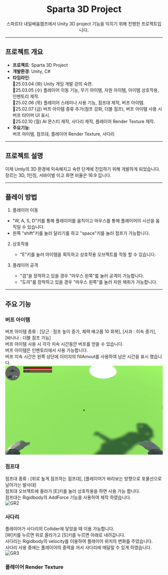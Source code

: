 <div align="center">

# Sparta 3D Project
스파르타 내일배움캠프에서 Unity 3D project 기능을 익히기 위해 진행한 프로젝트입니다.

</div>
  
----
  
## 프로젝트 개요
  
- **프로젝트**: Sparta 3D Project  
- **개발환경**: Unity, C#  
- **타임라인**:  
  🔹25.03.04 (화) Unity 게임 개발 강의 숙련.  
  🔹25.03.05 (수) 플레이어 이동 기능, 무기 아이템, 자원 아이템, 아이템 상호작용, 인벤토리 제작.   
  🔹25.02.06 (목) 플레이어 스테미나 사용 기능, 점프대 제작, 버프 아이템.   
  🔹25.02.07 (금) 버프 아이템 종류 추가(점프 강화, 더블 점프), 버프 아이템 사용 시 버프 타이머 UI 표시.   
  🔹25.02.10 (월) AI 몬스터 제작, 사다리 제작, 플레이어 Render Texture 제작.  
- **주요기능**:  
  버프 아이템, 점프대, 플레이어 Render Texture, 사다리 
  
----

## 프로젝트 설명

이제 Untiy의 3D 환경에 익숙해지고 숙련 단계에 진입하기 위해 개발하게 되었습니다.   
장르는 3D, 1인칭, 서바이벌 이고 화면 비율은 16:9 입니다.

----

## 플레이 방법

1. 플레이어 이동
  - "W, A, S, D"키를 통해 플레이어를 움직이고 마우스를 통해 플레이어의 시선을 움직일 수 있습니다.
  - 왼쪽 "shift"키를 눌러 달리기를 하고 "space"키를 눌러 점프가 가능합니다.

2. 상호작용
   - "E"키를 눌러 아이템을 획득하고 상호작용 오브젝트를 작동 할 수 있습니다.

3. 플레이어 공격
   - "검"을 장착하고 있을 경우 "마우스 왼쪽"를 눌러 공격이 가능합니다.
   - "도끼"를 장착하고 있을 경우 "마우스 왼쪽"를 눌러 자원 채취가 가능합니다.

---

## 주요 기능

### 버프 아이템
버프 아이템 종류 : [당근 : 점프 높이 증가, 체력 배고픔 10 회복], [사과 : 이속 증가], [바나나 : 더블 점프 가능]  
버프 아이템 사용 시 각각 지속 시간동안 버프를 얻을 수 있습니다.  
버프 아이템은 인벤토리에서 사용 가능합니다.  
버프 지속 시간은 왼쪽 상단에 이미지의 fillAmout를 사용하여 남은 시간을 표시 했습니다.  
![GR1](https://github.com/DDanPat/3Dproject/blob/main/ReadMeFiles/GR1.gif)


### 점프대
점프대 종류 : [위로 높게 점프하는 점프대], [플레이어가 바라보는 방향으로 포물선으로 날아가는 발사대]  
점프대 오브젝트에 올라가 [E]키를 눌러 상호작용을 하면 사용 가능 합니다.  
점프대는 Rigidbody의 AddForce 기능을 사용하여 제작 하였습니다.  
![GR2](https://github.com/DDanPat/3Dproject/blob/main/ReadMeFiles/GR2.gif)

### 사다리
플레이어가 사다리의 Collider에 닿았을 때 이용 가능합니다.  
[W]키를 누르면 위로 올라가고 [S]키를 누르면 아래로 내려갑니다.  
사다리는 Rigidbody의 velocity를 이용하여 플레이어 위치의 변화를 주었습니다.  
사다리 사용 중에는 플레이어의 중력을 꺼서 사다리에 매달릴 수 있게 하였습니다.  
![GR3](https://github.com/DDanPat/3Dproject/blob/main/ReadMeFiles/GR3.gif)

### 플레이어 Render Texture






